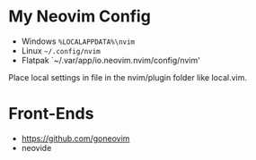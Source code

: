 # My Neovim Config

- Windows `%LOCALAPPDATA%\nvim` 
- Linux `~/.config/nvim`
- Flatpak `~/.var/app/io.neovim.nvim/config/nvim'

Place local settings in file in the nvim/plugin folder like local.vim.

# Front-Ends
- https://github.com/goneovim
- neovide
